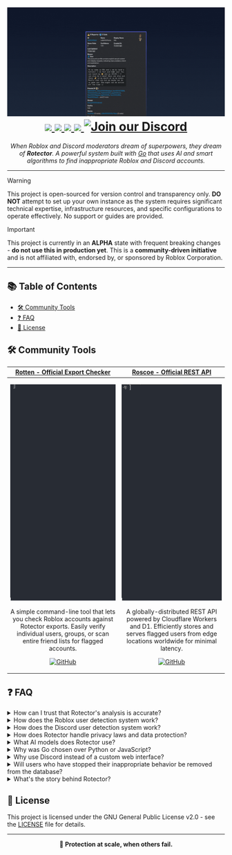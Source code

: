<h1 align="center">
  <picture>
    <img width="800" alt="Rotector" src="./assets/gif/banner.gif">
  </picture>
  <br>
  <a href="https://github.com/robalyx/rotector/blob/main/LICENSE">
    <img src="https://img.shields.io/github/license/robalyx/rotector?style=flat-square&color=4a92e1">
  </a>
  <a href="https://github.com/robalyx/rotector/actions/workflows/ci.yml">
    <img src="https://img.shields.io/github/actions/workflow/status/robalyx/rotector/ci.yml?style=flat-square&color=4a92e1">
  </a>
  <a href="https://github.com/robalyx/rotector/issues">
    <img src="https://img.shields.io/github/issues/robalyx/rotector?style=flat-square&color=4a92e1">
  </a>
  <a href="CODE_OF_CONDUCT.md">
    <img src="https://img.shields.io/badge/Contributor%20Covenant-2.1-4a92e1?style=flat-square">
  </a>
  <a href="https://discord.gg/2Cn7kXqqhY">
    <img src="https://img.shields.io/discord/1294585467462746292?style=flat-square&color=4a92e1&label=discord" alt="Join our Discord">
  </a>
</h1>

<p align="center">
  <em>When Roblox and Discord moderators dream of superpowers, they dream of <b>Rotector</b>. A powerful system built with <a href="https://go.dev/">Go</a> that uses AI and smart algorithms to find inappropriate Roblox and Discord accounts.</em>
</p>

---

> [!WARNING]
> This project is open-sourced for version control and transparency only. **DO NOT** attempt to set up your own instance as the system requires significant technical expertise, infrastructure resources, and specific configurations to operate effectively. No support or guides are provided.

> [!IMPORTANT]
> This project is currently in an **ALPHA** state with frequent breaking changes - **do not use this in production yet**. This is a **community-driven initiative** and is not affiliated with, endorsed by, or sponsored by Roblox Corporation.

---

## 📚 Table of Contents

- [🛠️ Community Tools](#%EF%B8%8F-community-tools)
- [❓ FAQ](#-faq)
- [📄 License](#-license)

## 🛠️ Community Tools

|                                                                                                                                                                                                        [Rotten - Official Export Checker](https://github.com/robalyx/rotten)                                                                                                                                                                                                        |                                                                                                                                                                                                    [Roscoe - Official REST API](https://github.com/robalyx/roscoe)                                                                                                                                                                                                    |
|:-----------------------------------------------------------------------------------------------------------------------------------------------------------------------------------------------------------------------------------------------------------------------------------------------------------------------------------------------------------------------------------------------------------------------------------------------------------------------------------:|:---------------------------------------------------------------------------------------------------------------------------------------------------------------------------------------------------------------------------------------------------------------------------------------------------------------------------------------------------------------------------------------------------------------------------------------------------------------------:|
| <p align="center"><a href="https://github.com/robalyx/rotten"><img src="assets/gif/rotten.gif" height="500"></a></p><p align="center">A simple command-line tool that lets you check Roblox accounts against Rotector exports. Easily verify individual users, groups, or scan entire friend lists for flagged accounts.</p><p align="center">[![GitHub](https://img.shields.io/badge/View_Repository-4a92e1?style=flat-square&logo=github)](https://github.com/robalyx/rotten)</p> | <p align="center"><a href="https://github.com/robalyx/roscoe"><img src="assets/gif/roscoe.gif" height="500"></a></p><p align="center">A globally-distributed REST API powered by Cloudflare Workers and D1. Efficiently stores and serves flagged users from edge locations worldwide for minimal latency.</p><p align="center">[![GitHub](https://img.shields.io/badge/View_Repository-4a92e1?style=flat-square&logo=github)](https://github.com/robalyx/roscoe)</p> |

## ❓ FAQ

<details>
<summary>How can I trust that Rotector's analysis is accurate?</summary>

While Roblox uses AI systems for various moderation tasks like chat moderation, they often struggle with detecting serious issues in user profiles and behavior patterns. For example, their chat moderation system shows high false positive rates without human oversight, which is a problem we've learned from and specifically addressed in our profile analysis approach.

Through months of fine-tuning AI models, detection algorithms, and pattern recognition systems, we've achieved a high level of accuracy in analyzing user profiles and identifying inappropriate accounts.

However, like any automated system, false positives can still occur, particularly with borderline cases where content might be ambiguous or open to interpretation. These cases are typically flagged with lower confidence scores to indicate the need for careful review.

To address this, we have a feature-rich review system where our moderators carefully examine each flagged account through our Discord interface before making final decisions. This human oversight helps ensure that borderline cases are handled appropriately and prevents incorrect flags from affecting future results.

</details>

<details>
<summary>How does the Roblox user detection system work?</summary>

The system operates through multiple sophisticated layers of detection and verification. At its core, specialized workers continuously scan friend lists and groups to identify potentially inappropriate users. These workers analyze various things including membership in inappropriate groups, connections to known inappropriate accounts, avatar outfits, condo game activities, and inappropriate user descriptions. We make use of AI and algorithms to flag accounts and generate reasons.

When users get flagged through these detection methods, they appear in the Discord bot interface where moderators can conduct thorough reviews. The bot provides specialized tools that allow moderators to perform checks before deciding whether to confirm or clear the flag.

The system also includes an API service called [roscoe](https://github.com/robalyx/roscoe) that developers can integrate with their own applications to check user flags. Additionally, we provide a tool called [rotten](https://github.com/robalyx/rotten) that allows anyone to verify user IDs against a hashed list, which even with dedicated effort, would take approximately a year to crack the complete list with standard hardware.

Rotector focuses on identifying and tracking inappropriate accounts, while leaving the actual account moderation and termination decisions to Roblox. Roblox administrators would need to contact us directly to access the uncensored list.

</details>

<details>
<summary>How does the Discord user detection system work?</summary>

Our worker uses undocumented Discord endpoints to scan through all active members of Discord condo servers. We also perform periodic full user scans that allow us to discover every condo server a user is participating in, which helps us maintain an accurate database of user activities .

Server administrators can add the Discord bot into their Discord servers and access guild owner tools through the dashboard. They have two primary moderation options: banning users based on inappropriate server membership or banning users based on inappropriate message content. We strongly recommend the latter.

We specifically advise against banning users solely based on server membership due to the high risk of affecting innocent users. While we do have filters in place like minimum guild counts and minimum join time requirements to improve accuracy, this method can still affect investigators, reporters, non-participating members, compromised accounts, and those who joined through misleading invites. However, we have measurements that only flag users for server membership if they've been present in a condo server for more than 12 hours or have communicated in the server.

Our recommended method which uses an AI system actively analyzes messages sent in these condo servers by examining the full conversation context and user behavior. This approach focuses on actual inappropriate activity rather than making assumptions, providing a much more accurate and fair solution to the moderation challenge compared to systems that rely solely on server membership. This approach differentiates us from systems like Ruben's Ro-Cleaner bot.

</details>

<details>
<summary>How does Rotector handle privacy laws and data protection?</summary>

We take privacy laws and data protection regulations very seriously, setting us apart from other similar initiatives. While we keep historical data of user profiles even after updates for tracking behavior patterns, we have a way to comply with various privacy regulations including GDPR (European Union) and CCPA (California).

Our appeal system serves multiple purposes. Not only can users appeal their flagged account(s), they can also request data deletion, access their stored information, or request an update of their records.

When a data deletion request is received through the appeal system, we carefully validate the request and process it according to the applicable privacy law requirements. However, we may retain certain minimal information if required by law or legitimate interest, such as maintaining records of dangerous offenders.

</details>

<details>
<summary>What AI models does Rotector use?</summary>

Rotector uses the [official OpenAI library](https://github.com/openai/openai-go) for its AI capabilities, which means it can work with any OpenAI-compatible API service like [OpenRouter](https://openrouter.ai/) or [Requesty](https://www.requesty.ai/). While we use Gemini 2.0 Flash by default due to its excellent price-to-performance ratio, you have the flexibility to use any compatible model available through these services.

</details>

<details>
<summary>Why was Go chosen over Python or JavaScript?</summary>

A small prototype of Rotector was actually built in JavaScript several months before the project officially started. While it worked for testing basic concepts, we quickly hit limitations when trying to process thousands of accounts efficiently as it would slow down significantly due to its single threaded nature.

Go was the perfect solution to these challenges. It's incredibly good at running thousands of concurrent tasks (called goroutines) that are far more lightweight and efficient than Python's threads or JavaScript's async/await. These goroutines allow us to process massive amounts of data while using significantly less memory and CPU resources.

Go's built-in type system also provides compile-time safety without the overhead of TypeScript's runtime checks. While TypeScript offers similar features, Go's native implementation means faster execution and better performance. The compiler catches potential issues before deployment, making the system more reliable in production.

Another huge advantage is Go's code generation capabilities. Instead of writing hundreds of lines of repetitive code by hand for things like our session management system, Go generates it automatically, making the code cleaner and more reliable.

Go's superior memory management with minimal garbage collection pauses, fast compilation times, and single binary deployments also make it ideal for our large-scale system. Its standard library provides everything we need without relying heavily on external dependencies.

</details>

<details>
<summary>Why use Discord instead of a custom web interface?</summary>

Discord already has everything we need for reviewing accounts like buttons, dropdowns, forms, and rich embeds. Using Discord lets us focus on making Rotector better instead of building a whole new website interface from scratch.

</details>

<details>
<summary>Will users who have stopped their inappropriate behavior be removed from the database?</summary>

No, confirmed and flagged users remain in the database permanently, even if they're banned or claim to have changed. This data retention helps track patterns of behavior and can be valuable for law enforcement investigations or identifying repeat offenders.

We have a system in place to manage privacy laws. While users can request their data to be deleted through our appeal system in accordance with privacy regulations like GDPR and CCPA, their flag status will remain in our database regardless.

</details>

<details>
<summary>What's the story behind Rotector?</summary>

While many community initiatives have made valiant efforts to address Roblox's safety concerns, they've often been limited by technical expertise and resource constraints. Despite initially believing it was impossible for a single person to tackle such a massive platform-wide issue affecting millions of users, [jaxron](https://github.com/jaxron) took the first step by developing Rotector's initial prototype on October 13, 2024, driven by growing concerns about Roblox's moderation challenges and a desire to protect young players.

The foundation for this project was laid a few weeks earlier when jaxron developed two crucial libraries: [RoAPI.go](https://github.com/jaxron/roapi.go) and [axonet](https://github.com/jaxron/axonet) on September 23, 2024, which would become Rotector's core networking capabilities. The project went public for alpha testing on November 8, 2024.

While Roblox already has moderators, the scale of the platform makes it hard to catch every inappropriate account. Even Roblox staff have acknowledged the difficulties in handling the reports they receive, sometimes leading to inappropriate content staying active even after reports.

Rotector aims to bridge this gap by automating the detection process, making moderation more efficient and helping create a safer environment for the Roblox community. The story is still being written, and we're excited about the upcoming release.

</details>

## 📄 License

This project is licensed under the GNU General Public License v2.0 - see the [LICENSE](LICENSE) file for details.

---

<p align="center">
  🚀 <strong>Protection at scale, when others fail.</strong>
</p>
